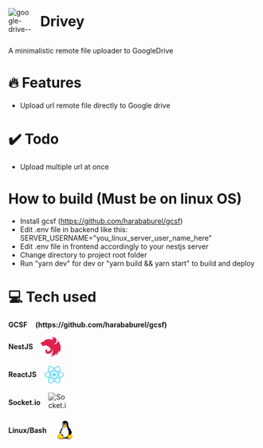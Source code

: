 <div style="display: flex; align-items: center; gap: 1rem">
  <img width="48" height="48" src="https://img.icons8.com/color/48/google-drive--v1.png" alt="google-drive--v1"/>
  <h1 style="border-bottom: none; margin-top: 1.5rem;">Drivey</h1>
</div>

A minimalistic remote file uploader to GoogleDrive

# 🔥 Features

- Upload url remote file directly to Google drive

# ✔️ Todo

- Upload multiple url at once

# How to build (Must be on linux OS)

- Install gcsf <a>(https://github.com/harababurel/gcsf)</a>
- Edit .env file in backend like this: SERVER_USERNAME="you_linux_server_user_name_here"
- Edit .env file in frontend accordingly to your nestjs server
- Change directory to project root folder
- Run "yarn dev" for dev or "yarn build && yarn start" to build and deploy

# 💻 Tech used

<div style="display: flex; flex-direction: column; gap: 1rem; width: 25vw">
    <div style="display: flex; gap: 1rem; font-weight: bold">
      <span>GCSF</span>
      <a>(https://github.com/harababurel/gcsf)</a>
    </div>
    <div style="display: flex; gap: 1rem; align-items: center">
        <span style="font-weight: bold">NestJS</span>
        <img src="https://github.com/devicons/devicon/raw/master/icons/nestjs/nestjs-plain.svg" alt="NestJS" width="40" height="40" />
    </div>
    <div style="display: flex; gap: 1rem; align-items: center">
        <span style="font-weight: bold">ReactJS</span>
        <img src="https://github.com/devicons/devicon/raw/master/icons/react/react-original.svg" alt="ReactJS" width="40" height="40" />
    </div>
    <div style="display: flex; gap: 1rem; align-items: center">
        <span style="font-weight: bold">Socket.io</span>
        <img src="https://upload.wikimedia.org/wikipedia/commons/thumb/9/96/Socket-io.svg/900px-Socket-io.svg.png" alt="Socket.io" width="40" height="40" style="filter: grayscale(100%);" />
    </div>
     <div style="display: flex; gap: 1rem; align-items: center">
        <span style="font-weight: bold">Linux/Bash</span>
      <img src="https://github.com/devicons/devicon/raw/master/icons/linux/linux-original.svg" alt="Linux" width="40" height="40" />
    </div>
</div>
